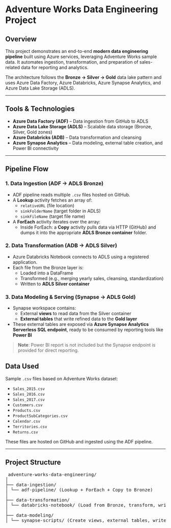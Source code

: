 # Adventure Works Data Engineering Project

## Overview

This project demonstrates an end-to-end **modern data engineering pipeline** built using Azure services, leveraging Adventure Works sample data. It automates ingestion, transformation, and preparation of sales-related data for reporting and analytics.

The architecture follows the **Bronze → Silver → Gold** data lake pattern and uses Azure Data Factory, Azure Databricks, Azure Synapse Analytics, and Azure Data Lake Storage (ADLS).

---

## Tools & Technologies

- **Azure Data Factory (ADF)** – Data ingestion from GitHub to ADLS
- **Azure Data Lake Storage (ADLS)** – Scalable data storage (Bronze, Silver, Gold zones)
- **Azure Databricks (ADB)** – Data transformation and cleansing
- **Azure Synapse Analytics** – Data modeling, external table creation, and Power BI connectivity

---

## Pipeline Flow

### 1. **Data Ingestion (ADF → ADLS Bronze)**

- ADF pipeline reads multiple `.csv` files hosted on GitHub.
- A **Lookup** activity fetches an array of:
  - `relativeURL` (file location)
  - `sinkFolderName` (target folder in ADLS)
  - `sinkFileName` (target file name)
- A **ForEach** activity iterates over the array:
  - Inside ForEach: a **Copy** activity pulls data via HTTP (GitHub) and dumps it into the appropriate **ADLS Bronze container** folder.

### 2. **Data Transformation (ADB → ADLS Silver)**

- Azure Databricks Notebook connects to ADLS using a registered application.
- Each file from the Bronze layer is:
  - Loaded into a DataFrame
  - Transformed (e.g., merging yearly sales, cleansing, standardization)
  - Written to **ADLS Silver container**

### 3. **Data Modeling & Serving (Synapse → ADLS Gold)**

- Synapse workspace contains:
  - External **views** to read data from the Silver container
  - **External tables** that write refined data to the **Gold layer**
- These external tables are exposed via **Azure Synapse Analytics Serverless SQL endpoint**, ready to be consumed by reporting tools like **Power BI**

>  **Note**: Power BI report is not included but the Synapse endpoint is provided for direct reporting.

## Data Used

Sample `.csv` files based on Adventure Works dataset:

- `Sales_2015.csv`
- `Sales_2016.csv`
- `Sales_2017.csv`
- `Customers.csv`
- `Products.csv`
- `ProductSubCategories.csv`
- `Calendar.csv`
- `Territories.csv`
- `Returns.csv`

These files are hosted on GitHub and ingested using the ADF pipeline.

---

## Project Structure

<pre lang="text"> adventure-works-data-engineering/
│
├── data-ingestion/
│ └── adf-pipeline/ (Lookup + ForEach + Copy to Bronze)
│
├── data-transformation/
│ └── databricks-notebook/ (Load from Bronze, transform, write to Silver)
│
├── data-modeling/
│ └── synapse-scripts/ (Create views, external tables, write to Gold) </pre>
